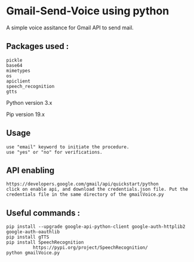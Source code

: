 # Gmail-Send-Voice using python
A simple voice assitance for Gmail API to send mail.

## Packages used :
    pickle
    base64
    mimetypes
    os
    apiclient
    speech_recognition
    gtts
Python version 3.x

Pip version 19.x
## Usage
    use "email" keyword to initiate the procedure.
    use "yes" or "no" for verifications.
## API enabling
    https://developers.google.com/gmail/api/quickstart/python
    click on enable api, and download the credentials.json file. Put the credentials file in the same directory of the gmailVoice.py
      
## Useful commands :
    pip install --upgrade google-api-python-client google-auth-httplib2 google-auth-oauthlib
    pip install gTTS
    pip install SpeechRecognition 
              https://pypi.org/project/SpeechRecognition/
    python gmailVoice.py


     
